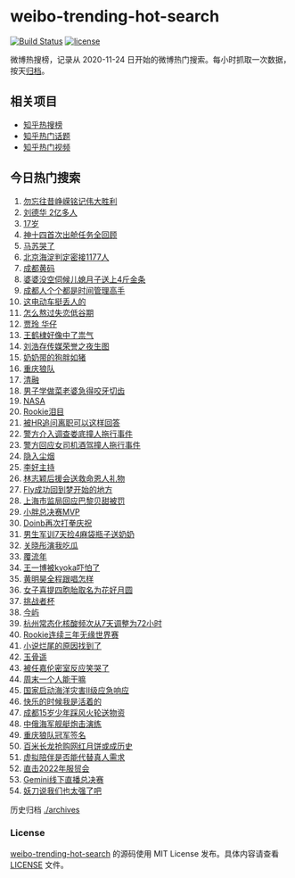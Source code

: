 # weibo-trending-hot-search

[![Build Status](https://github.com/justjavac/weibo-trending-hot-search/workflows/ci/badge.svg?branch=master)](https://github.com/justjavac/weibo-trending-hot-search/actions)
[![license](https://img.shields.io/github/license/justjavac/weibo-trending-hot-search)](https://github.com/justjavac/weibo-trending-hot-search/blob/master/LICENSE)

微博热搜榜，记录从 2020-11-24 日开始的微博热门搜索。每小时抓取一次数据，按天[归档](./archives)。

## 相关项目

- [知乎热搜榜](https://github.com/justjavac/zhihu-trending-top-search)
- [知乎热门话题](https://github.com/justjavac/zhihu-trending-hot-questions)
- [知乎热门视频](https://github.com/justjavac/zhihu-trending-hot-video)

## 今日热门搜索

<!-- BEGIN -->
<!-- 最后更新时间 Sun Sep 04 2022 01:11:02 GMT+0800 (China Standard Time) -->

1. [勿忘往昔峥嵘铭记伟大胜利](https://s.weibo.com//weibo?q=%23%E5%8B%BF%E5%BF%98%E5%BE%80%E6%98%94%E5%B3%A5%E5%B5%98%E9%93%AD%E8%AE%B0%E4%BC%9F%E5%A4%A7%E8%83%9C%E5%88%A9%23&Refer=new_time)
1. [刘德华 2亿多人](https://s.weibo.com//weibo?q=%E5%88%98%E5%BE%B7%E5%8D%8E%202%E4%BA%BF%E5%A4%9A%E4%BA%BA&Refer=top)
1. [17岁](https://s.weibo.com//weibo?q=17%E5%B2%81&Refer=top)
1. [神十四首次出舱任务全回顾](https://s.weibo.com//weibo?q=%23%E7%A5%9E%E5%8D%81%E5%9B%9B%E9%A6%96%E6%AC%A1%E5%87%BA%E8%88%B1%E4%BB%BB%E5%8A%A1%E5%85%A8%E5%9B%9E%E9%A1%BE%23&Refer=top)
1. [马苏哭了](https://s.weibo.com//weibo?q=%23%E9%A9%AC%E8%8B%8F%E5%93%AD%E4%BA%86%23&Refer=top)
1. [北京海淀判定密接1177人](https://s.weibo.com//weibo?q=%23%E5%8C%97%E4%BA%AC%E6%B5%B7%E6%B7%80%E5%88%A4%E5%AE%9A%E5%AF%86%E6%8E%A51177%E4%BA%BA%23&Refer=top)
1. [成都黄码](https://s.weibo.com//weibo?q=%E6%88%90%E9%83%BD%E9%BB%84%E7%A0%81&Refer=top)
1. [婆婆没空伺候儿媳月子送上4斤金条](https://s.weibo.com//weibo?q=%23%E5%A9%86%E5%A9%86%E6%B2%A1%E7%A9%BA%E4%BC%BA%E5%80%99%E5%84%BF%E5%AA%B3%E6%9C%88%E5%AD%90%E9%80%81%E4%B8%8A4%E6%96%A4%E9%87%91%E6%9D%A1%23&Refer=top)
1. [成都人个个都是时间管理高手](https://s.weibo.com//weibo?q=%23%E6%88%90%E9%83%BD%E4%BA%BA%E4%B8%AA%E4%B8%AA%E9%83%BD%E6%98%AF%E6%97%B6%E9%97%B4%E7%AE%A1%E7%90%86%E9%AB%98%E6%89%8B%23&Refer=top)
1. [这电动车挺丢人的](https://s.weibo.com//weibo?q=%23%E8%BF%99%E7%94%B5%E5%8A%A8%E8%BD%A6%E6%8C%BA%E4%B8%A2%E4%BA%BA%E7%9A%84%23&Refer=top)
1. [怎么熬过失恋低谷期](https://s.weibo.com//weibo?q=%23%E6%80%8E%E4%B9%88%E7%86%AC%E8%BF%87%E5%A4%B1%E6%81%8B%E4%BD%8E%E8%B0%B7%E6%9C%9F%23&Refer=top)
1. [贾玲 华仔](https://s.weibo.com//weibo?q=%E8%B4%BE%E7%8E%B2%20%E5%8D%8E%E4%BB%94&Refer=top)
1. [王鹤棣好像中了祟气](https://s.weibo.com//weibo?q=%23%E7%8E%8B%E9%B9%A4%E6%A3%A3%E5%A5%BD%E5%83%8F%E4%B8%AD%E4%BA%86%E7%A5%9F%E6%B0%94%23&Refer=top)
1. [刘浩存传媒荣誉之夜生图](https://s.weibo.com//weibo?q=%23%E5%88%98%E6%B5%A9%E5%AD%98%E4%BC%A0%E5%AA%92%E8%8D%A3%E8%AA%89%E4%B9%8B%E5%A4%9C%E7%94%9F%E5%9B%BE%23&Refer=top)
1. [奶奶带的狗胖如猪](https://s.weibo.com//weibo?q=%23%E5%A5%B6%E5%A5%B6%E5%B8%A6%E7%9A%84%E7%8B%97%E8%83%96%E5%A6%82%E7%8C%AA%23&Refer=top)
1. [重庆狼队](https://s.weibo.com//weibo?q=%23%E9%87%8D%E5%BA%86%E7%8B%BC%E9%98%9F%23&Refer=top)
1. [清融](https://s.weibo.com//weibo?q=%E6%B8%85%E8%9E%8D&Refer=top)
1. [男子学做菜老婆急得咬牙切齿](https://s.weibo.com//weibo?q=%23%E7%94%B7%E5%AD%90%E5%AD%A6%E5%81%9A%E8%8F%9C%E8%80%81%E5%A9%86%E6%80%A5%E5%BE%97%E5%92%AC%E7%89%99%E5%88%87%E9%BD%BF%23&Refer=top)
1. [NASA](https://s.weibo.com//weibo?q=NASA&Refer=top)
1. [Rookie泪目](https://s.weibo.com//weibo?q=%23Rookie%E6%B3%AA%E7%9B%AE%23&Refer=top)
1. [被HR追问离职可以这样回答](https://s.weibo.com//weibo?q=%23%E8%A2%ABHR%E8%BF%BD%E9%97%AE%E7%A6%BB%E8%81%8C%E5%8F%AF%E4%BB%A5%E8%BF%99%E6%A0%B7%E5%9B%9E%E7%AD%94%23&Refer=top)
1. [警方介入调查娄底撞人拖行事件](https://s.weibo.com//weibo?q=%23%E8%AD%A6%E6%96%B9%E4%BB%8B%E5%85%A5%E8%B0%83%E6%9F%A5%E5%A8%84%E5%BA%95%E6%92%9E%E4%BA%BA%E6%8B%96%E8%A1%8C%E4%BA%8B%E4%BB%B6%23&Refer=top)
1. [警方回应女司机酒驾撞人拖行事件](https://s.weibo.com//weibo?q=%23%E8%AD%A6%E6%96%B9%E5%9B%9E%E5%BA%94%E5%A5%B3%E5%8F%B8%E6%9C%BA%E9%85%92%E9%A9%BE%E6%92%9E%E4%BA%BA%E6%8B%96%E8%A1%8C%E4%BA%8B%E4%BB%B6%23&Refer=top)
1. [隐入尘烟](https://s.weibo.com//weibo?q=%E9%9A%90%E5%85%A5%E5%B0%98%E7%83%9F&Refer=top)
1. [李好主持](https://s.weibo.com//weibo?q=%E6%9D%8E%E5%A5%BD%E4%B8%BB%E6%8C%81&Refer=top)
1. [林志颖后援会送救命恩人礼物](https://s.weibo.com//weibo?q=%23%E6%9E%97%E5%BF%97%E9%A2%96%E5%90%8E%E6%8F%B4%E4%BC%9A%E9%80%81%E6%95%91%E5%91%BD%E6%81%A9%E4%BA%BA%E7%A4%BC%E7%89%A9%23&Refer=top)
1. [Fly成功回到梦开始的地方](https://s.weibo.com//weibo?q=%23Fly%E6%88%90%E5%8A%9F%E5%9B%9E%E5%88%B0%E6%A2%A6%E5%BC%80%E5%A7%8B%E7%9A%84%E5%9C%B0%E6%96%B9%23&Refer=top)
1. [上海市监局回应巴黎贝甜被罚](https://s.weibo.com//weibo?q=%23%E4%B8%8A%E6%B5%B7%E5%B8%82%E7%9B%91%E5%B1%80%E5%9B%9E%E5%BA%94%E5%B7%B4%E9%BB%8E%E8%B4%9D%E7%94%9C%E8%A2%AB%E7%BD%9A%23&Refer=top)
1. [小胖总决赛MVP](https://s.weibo.com//weibo?q=%23%E5%B0%8F%E8%83%96%E6%80%BB%E5%86%B3%E8%B5%9BMVP%23&Refer=top)
1. [Doinb再次打拳庆祝](https://s.weibo.com//weibo?q=%23Doinb%E5%86%8D%E6%AC%A1%E6%89%93%E6%8B%B3%E5%BA%86%E7%A5%9D%23&Refer=top)
1. [男生军训7天捡4麻袋瓶子送奶奶](https://s.weibo.com//weibo?q=%23%E7%94%B7%E7%94%9F%E5%86%9B%E8%AE%AD7%E5%A4%A9%E6%8D%A14%E9%BA%BB%E8%A2%8B%E7%93%B6%E5%AD%90%E9%80%81%E5%A5%B6%E5%A5%B6%23&Refer=top)
1. [关晓彤演我吃瓜](https://s.weibo.com//weibo?q=%23%E5%85%B3%E6%99%93%E5%BD%A4%E6%BC%94%E6%88%91%E5%90%83%E7%93%9C%23&Refer=top)
1. [覆流年](https://s.weibo.com//weibo?q=%23%E8%A6%86%E6%B5%81%E5%B9%B4%23&Refer=top)
1. [王一博被kyoka吓怕了](https://s.weibo.com//weibo?q=%23%E7%8E%8B%E4%B8%80%E5%8D%9A%E8%A2%ABkyoka%E5%90%93%E6%80%95%E4%BA%86%23&Refer=top)
1. [黄明昊全程跟唱怎样](https://s.weibo.com//weibo?q=%23%E9%BB%84%E6%98%8E%E6%98%8A%E5%85%A8%E7%A8%8B%E8%B7%9F%E5%94%B1%E6%80%8E%E6%A0%B7%23&Refer=top)
1. [女子喜提四胞胎取名为花好月圆](https://s.weibo.com//weibo?q=%23%E5%A5%B3%E5%AD%90%E5%96%9C%E6%8F%90%E5%9B%9B%E8%83%9E%E8%83%8E%E5%8F%96%E5%90%8D%E4%B8%BA%E8%8A%B1%E5%A5%BD%E6%9C%88%E5%9C%86%23&Refer=top)
1. [挑战者杯](https://s.weibo.com//weibo?q=%E6%8C%91%E6%88%98%E8%80%85%E6%9D%AF&Refer=top)
1. [今屿](https://s.weibo.com//weibo?q=%E4%BB%8A%E5%B1%BF&Refer=top)
1. [杭州常态化核酸频次从7天调整为72小时](https://s.weibo.com//weibo?q=%23%E6%9D%AD%E5%B7%9E%E5%B8%B8%E6%80%81%E5%8C%96%E6%A0%B8%E9%85%B8%E9%A2%91%E6%AC%A1%E4%BB%8E7%E5%A4%A9%E8%B0%83%E6%95%B4%E4%B8%BA72%E5%B0%8F%E6%97%B6%23&Refer=top)
1. [Rookie连续三年无缘世界赛](https://s.weibo.com//weibo?q=%23Rookie%E8%BF%9E%E7%BB%AD%E4%B8%89%E5%B9%B4%E6%97%A0%E7%BC%98%E4%B8%96%E7%95%8C%E8%B5%9B%23&Refer=top)
1. [小说烂尾的原因找到了](https://s.weibo.com//weibo?q=%23%E5%B0%8F%E8%AF%B4%E7%83%82%E5%B0%BE%E7%9A%84%E5%8E%9F%E5%9B%A0%E6%89%BE%E5%88%B0%E4%BA%86%23&Refer=top)
1. [玉骨遥](https://s.weibo.com//weibo?q=%23%E7%8E%89%E9%AA%A8%E9%81%A5%23&Refer=top)
1. [被任嘉伦密室反应笑哭了](https://s.weibo.com//weibo?q=%23%E8%A2%AB%E4%BB%BB%E5%98%89%E4%BC%A6%E5%AF%86%E5%AE%A4%E5%8F%8D%E5%BA%94%E7%AC%91%E5%93%AD%E4%BA%86%23&Refer=top)
1. [周末一个人能干嘛](https://s.weibo.com//weibo?q=%23%E5%91%A8%E6%9C%AB%E4%B8%80%E4%B8%AA%E4%BA%BA%E8%83%BD%E5%B9%B2%E5%98%9B%23&Refer=top)
1. [国家启动海洋灾害Ⅱ级应急响应](https://s.weibo.com//weibo?q=%23%E5%9B%BD%E5%AE%B6%E5%90%AF%E5%8A%A8%E6%B5%B7%E6%B4%8B%E7%81%BE%E5%AE%B3%E2%85%A1%E7%BA%A7%E5%BA%94%E6%80%A5%E5%93%8D%E5%BA%94%23&Refer=top)
1. [快乐的时候我是活着的](https://s.weibo.com//weibo?q=%23%E5%BF%AB%E4%B9%90%E7%9A%84%E6%97%B6%E5%80%99%E6%88%91%E6%98%AF%E6%B4%BB%E7%9D%80%E7%9A%84%23&Refer=top)
1. [成都15岁少年踩风火轮送物资](https://s.weibo.com//weibo?q=%23%E6%88%90%E9%83%BD15%E5%B2%81%E5%B0%91%E5%B9%B4%E8%B8%A9%E9%A3%8E%E7%81%AB%E8%BD%AE%E9%80%81%E7%89%A9%E8%B5%84%23&Refer=top)
1. [中俄海军舰艇炮击演练](https://s.weibo.com//weibo?q=%23%E4%B8%AD%E4%BF%84%E6%B5%B7%E5%86%9B%E8%88%B0%E8%89%87%E7%82%AE%E5%87%BB%E6%BC%94%E7%BB%83%23&Refer=top)
1. [重庆狼队冠军签名](https://s.weibo.com//weibo?q=%23%E9%87%8D%E5%BA%86%E7%8B%BC%E9%98%9F%E5%86%A0%E5%86%9B%E7%AD%BE%E5%90%8D%23&Refer=top)
1. [百米长龙抢购网红月饼或成历史](https://s.weibo.com//weibo?q=%23%E7%99%BE%E7%B1%B3%E9%95%BF%E9%BE%99%E6%8A%A2%E8%B4%AD%E7%BD%91%E7%BA%A2%E6%9C%88%E9%A5%BC%E6%88%96%E6%88%90%E5%8E%86%E5%8F%B2%23&Refer=top)
1. [虚拟陪伴是否能代替真人需求](https://s.weibo.com//weibo?q=%23%E8%99%9A%E6%8B%9F%E9%99%AA%E4%BC%B4%E6%98%AF%E5%90%A6%E8%83%BD%E4%BB%A3%E6%9B%BF%E7%9C%9F%E4%BA%BA%E9%9C%80%E6%B1%82%23&Refer=top)
1. [直击2022年服贸会](https://s.weibo.com//weibo?q=%23%E7%9B%B4%E5%87%BB2022%E5%B9%B4%E6%9C%8D%E8%B4%B8%E4%BC%9A%23&Refer=new_time)
1. [Gemini线下直播总决赛](https://s.weibo.com//weibo?q=%23Gemini%E7%BA%BF%E4%B8%8B%E7%9B%B4%E6%92%AD%E6%80%BB%E5%86%B3%E8%B5%9B%23&Refer=top)
1. [妖刀说我们也太强了吧](https://s.weibo.com//weibo?q=%23%E5%A6%96%E5%88%80%E8%AF%B4%E6%88%91%E4%BB%AC%E4%B9%9F%E5%A4%AA%E5%BC%BA%E4%BA%86%E5%90%A7%23&Refer=top)

<!-- END -->

历史归档 [./archives](./archives)

### License

[weibo-trending-hot-search](https://github.com/justjavac/weibo-trending-hot-search)
的源码使用 MIT License 发布。具体内容请查看 [LICENSE](./LICENSE) 文件。
